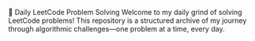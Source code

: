 🧠 Daily LeetCode Problem Solving
Welcome to my daily grind of solving LeetCode problems! This repository is a structured archive of my journey through algorithmic challenges—one problem at a time, every day.

